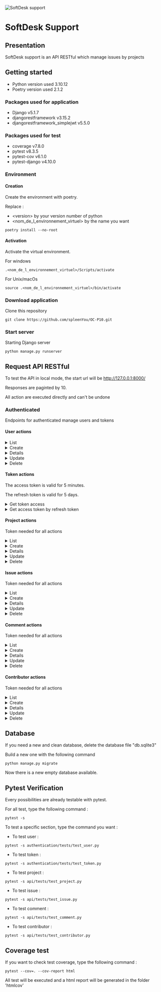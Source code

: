 <img src='https://user.oc-static.com/upload/2023/06/28/16879473703315_P10-02.png' alt='SoftDesk support'>

# SoftDesk Support

## Presentation

SoftDesk support is an API RESTful which manage issues by projects

## Getting started

- Python version used 3.10.12
- Poetry version used 2.1.2

### Packages used for application

- Django v5.1.7
- djangorestframework v3.15.2
- djangorestframework_simplejwt v5.5.0

### Packages used for test

- coverage v7.8.0
- pytest v8.3.5
- pytest-cov v6.1.0
- pytest-django v4.10.0

### Environment

#### Creation

Create the environment with poetry.

Replace :
- \<version> by your version number of python
- <nom_de_l_environnement_virtuel> by the name you want

```
poetry install --no-root
```

#### Activation

Activate the virtual environment.

For windows
```
.<nom_de_l_environnement_virtuel>/Scripts/activate
```

For Unix/macOs

```
source .<nom_de_l_environnement_virtuel>/bin/activate
```

### Download application

Clone this repository
```
git clone https://github.com/spleenYou/OC-P10.git
```

### Start server

Starting Django server
```
python manage.py runserver
```

## Request API RESTful

To test the API in local mode, the start url will be http://127.0.0.1:8000/

Responses are paginted by 10.

All action are executed directly and can't be undone

### Authenticated

Endpoints for authenticated manage users and tokens

#### User actions
<details>
    <summary>List</summary>

- Endpoint: user/
- HTTP Method: GET
- Token needed: Yes
- Access: Any connected user

Success response Exemple:
- HTTP status: 200
```
{
    "count": 2,
    "next": null,
    "previous": null,
    "results": [
        {
            "id": 1,
            "username": "user1"2000-01-01 true,
            "can_data_be_shared": true,
            "projects_created": []
        },
        {
            "id": 2,
            "username": "user2",
            "birthday": "2000-01-01",
            "can_be_contacted": false,
            "can_data_be_shared": true,
            "projects_created": []
        }
    ]
}
```
</details>
<details>
    <summary>Create</summary>

To success, the user must be at least 15 years old

- Endpoint: user/
- HTTP Method: POST
- Token needed: No
- Access: Everyone
- Data needed (with exemple):
    - username ('user1')
    - password1 ('password-test')
    - password2 ('password-test')
    - birthday (2000-01-01)
    - can_be_contacted (True)
    - can_data_be_shared (False)

Success response Exemple:
- HTTP status: 201
```
{
    "id": 1,
    "username": "user1",
    "birthday": "2000-01-01",
    "can_be_contacted": true,
    "can_data_be_shared": false
}
```
</details>
<details>
    <summary>Details</summary>

- Endpoint: user/\<id>/
- HTTP Method: GET
- Token needed: Yes
- Access: Any connected user

Success response Exemple:
- HTTP status: 200
```
{
    "id": 1,
    "username": "user1",
    "birthday": "2000-01-01",
    "can_be_contacted": true,
    "can_data_be_shared": true,
    "projects_created": []
}
```
</details>
<details>
    <summary>Update</summary>

- Endpoint: user/\<id>/
- HTTP Method: PATCH
- Token needed: Yes
- Access: the connected user for himself
- Data can be choosen (exemple with id=1):
    - username ('user-test-1')
    - password
    - birthday
    - can_be_contacted
    - can_data_be_shared

Success response Exemple:
- HTTP status: 200
```
{
    "id": 1,
    "username": "user-test-1",
    "birthday": "2000-01-01",
    "can_be_contacted": true,
    "can_data_be_shared": false
}
```
</details>
<details>
    <summary>Delete</summary>

- Endpoint: user/\<id>/
- HTTP Method: DELETE
- Token needed: Yes
- Access: the connected user for himself

Success response Exemple:
- HTTP status: 204
</details>

#### Token actions

The access token is valid for 5 minutes.

The refresh token is valid for 5 days.

<details>
    <summary>Get token access</summary>

- Endpoint: user/login/
- HTTP Method: POST
- Access: Everyone
- Data needed:
    - username
    - password

Success response Exemple:
- HTTPstatus: 200
```
{
    "refresh_token": <token>,
    "access_token": <token>
}
```
</details>
<details>
    <summary>Get access token by refresh token</summary>

- Endpoint: user/login/refresh/
- HTTP Method: POST
- Access: Everyone
- Data needed:
    - refresh_token

Success response Exemple:
- HTTP status: 200
```
{
    "access_token": <token>
}
```
</details>

#### Project actions

Token needed for all actions

<details>
    <summary>List</summary>

- Endpoint: api/project/
- HTTP Method: GET
- Access: Any connected user

Success response Exemple:
- HTTP status: 200
```
{
    "count": 2,
    "next": null,
    "previous": null,
    "results": [
        {
            "id": 1,
            "title": "Projet 1",
            "description": "description projet 1",
            "project_type": "front-end",
            "date_created": "2025-03-26T11:35:09.392474+01:00",
            "author": {
                "id": 1,
                "username": "user1"
            }
        },
        {
            "id": 2,
            "title": "Projet 2",
            "description": "Description projet 2",
            "project_type": "iOS",
            "date_created": "2025-03-26T17:30:08.390441+01:00",
            "author": {
                "id": 3,
                "username": "user2"
            }
        }
    ]
}
```
</details>
<details>
    <summary>Create</summary>

- Endpoint: api/project/
- HTTP Method: POST
- Access: Any connected user
- Data needed (with exemple):
    - title ('project 1')
    - description ('Project's description')
    - project_type ('Android')

Project's type can be:
    - Android
    - iOS
    - back-end
    - front-end

Success response Exemple:
- HTTP status: 201
```
{
    "id": 1,
    "title": "Project 1",
    "description": "Project's description",
    "project_type": "Android",
    "date_created": "2025-04-04T11:29:53.129046+02:00",
    "author": {
        "id": 1,
        "username": "user1"
    }
}
```
</details>
<details>
    <summary>Details</summary>

- Endpoint: api/project/\<id>/
- HTTP Method: GET
- Access: Any project's contributor

Success response Exemple:
- HTTP status: 200
```
{
    "id": 1,
    "title": "Project 1",
    "author": {
        "id": 1,
        "username": "user1"
    },
    "date_created": "2025-04-02T15:24:36.201890+02:00",
    "description": "Project's description",
    "project_type": "Android",
    "issues": [],
    "contributors": [
        {
            "id": 1,
            "username": "user1"
        }
    ]
}
```
</details>
<details>
    <summary>Update</summary>

- Endpoint: api/project/\<id>/
- HTTP Method: PATCH
- Access: Project's author
- Data can be choosen (exemple with id=1)
    - title
    - description
    - project_type ('iOS')

Success response Exemple:
- HTTP status: 200
```
{
    "id": 1,
    "title": "Project 1",
    "description": "Project's description",
    "project_type": "iOS",
    "date_created": "2025-04-04T11:29:53.129046+02:00",
    "author": {
        "id": 1,
        "username": "user1"
    }
}
```
</details>
<details>
    <summary>Delete</summary>

- Endpoint: api/project/\<id>/
- HTTP Method: DELETE
- Access: Project's author

Success response Exemple:
- HTTP status: 204
</details>

#### Issue actions

Token needed for all actions

<details>
    <summary>List</summary>
Listing issues isn't allowed directly.
Use detail project for that.
</details>
<details>
    <summary>Create</summary>

- Endpoint: api/issue/
- HTTP Method: POST
- Access: Any project's contributors
- Data needed (with exemple):
    - project (project's id)
    - title ('test')
    - description ('Project's description')
    - status ('To-Do')
    - priority ('LOW')
    - tag ('BUG')

Project's status can be:
    - To-Do
    - In Progress
    - Finished

Project's priority can be:
    - LOW
    - MEDIUM
    - HIGH

Project's tag can be:
    - BUG
    - TASK
    - FEATURE

Success response Exemple:
- HTTP status: 201
```
{
    "id": 1,
    "project": {
        "id": 1,
        "title": "Projet 1",
        "description": "Description du projet 1",
        "project_type": "Android",
        "date_created": "2025-04-02T15:24:36.201890+02:00",
        "author": {
            "id": 1,
            "username": "user1"
        }
    },
    "title": "test",
    "description": "test",
    "status": "To-Do",
    "priority": "LOW",
    "tag": "BUG",
    "assigned_user": {
        "id": 1,
        "username": "user1"
    },
    "date_created": "2025-04-05T11:53:38.859386+02:00",
    "author": {
        "id": 1,
        "username": "user1"
    }
}
```
</details>
<details>
    <summary>Details</summary>

- Endpoint: api/issue/\<id>/
- HTTP Method: GET
- Access: Any project's contributor

Success response Exemple:
- HTTP status: 200
```
{
    "id": 1,
    "author": {
        "id": 1,
        "username": "user1"
    },
    "project": {
        "id": 1,
        "title": "Projet 1",
        "description": "Description du projet 1",
        "project_type": "Android",
        "date_created": "2025-04-02T15:24:36.201890+02:00",
        "author": {
            "id": 1,
            "username": "user1"
        }
    },
    "title": "test",
    "description": "test",
    "status": "To-Do",
    "priority": "LOW",
    "tag": "BUG",
    "assigned_user": {
        "id": 1,
        "username": "user1"
    },
    "date_created": "2025-04-05T11:53:38.859386+02:00",
    "comments": []
}
```
</details>
<details>
    <summary>Update</summary>

- Endpoint: api/issue/\<id>/
- HTTP Method: PATCH
- Access: Issue's author
- Data can be choosen (exemple with id=1)
    - project
    - title
    - description
    - status
    - priority ('HIGH')
    - tag

Success response Exemple:
- HTTP status: 200
```
{
    "id": 1
    "author": {
        "id": 1,
        "username": "user1"
    },
    "project": {
        "id": 1,
        "title": "Projet 1",
        "description": "Description du projet 1",
        "project_type": "Android",
        "date_created": "2025-04-02T15:24:36.201890+02:00",
        "author": {
            "id": 1,
            "username": "user1"
        }
    },
    "title": "test",
    "description": "test",
    "status": "To-Do",
    "priority": "HIGH",
    "tag": "BUG",
    "assigned_user": {
        "id": 1,
        "username": "user1"
    },
    "date_created": "2025-04-05T11:53:38.859386+02:00",
    "comments": []
}
```
</details>
<details>
    <summary>Delete</summary>

- Endpoint: api/issue/\<id>/
- HTTP Method: DELETE
- Access: Issue's author

Success response Exemple:
- HTTP status: 204
</details>

#### Comment actions

Token needed for all actions

<details>
    <summary>List</summary>
Listing comments isn't allowed directly.
Use detail project for that.
</details>
<details>
    <summary>Create</summary>

- Endpoint: api/comment/
- HTTP Method: POST
- Access: Any project's contributors
- Data needed (with exemple):
    - issue (issue's id)
    - description ('test')

Success response Exemple:
- HTTP status: 201
```
{
    "id": 1,
    "description": "test",
    "date_created": "2025-04-05T12:03:51.148416+02:00",
    "author": {
        "id": 1,
        "username": "user1"
    }
}
```
</details>
<details>
    <summary>Details</summary>

- Endpoint: api/comment/\<id>/
- HTTP Method: GET
- Access: Any project's contributor

Success response Exemple:
- HTTP status: 200
```
{
    "id": 1,
    "author": {
        "id": 1,
        "username": "user1"
    },
    "description": "test",
    "date_created": "2025-04-05T12:03:51.148416+02:00",
    "issue": {
        "id": 1,
        "project": {
            "id": 1,
            "title": "Projet 1",
            "description": "Description du projet 1",
            "project_type": "Android",
            "date_created": "2025-04-02T15:24:36.201890+02:00",
            "author": {
                "id": 1,
                "username": "user1"
            }
        },
        "title": "test",
        "description": "test",
        "status": "To-Do",
        "priority": "LOW",
        "tag": "BUG",
        "assigned_user": {
            "id": 1,
            "username": "user1"
        },
        "date_created": "2025-04-05T11:53:38.859386+02:00",
        "author": {
            "id": 1,
            "username": "user1"
        }
    }
}
```
</details>
<details>
    <summary>Update</summary>

- Endpoint: api/comment/\<id>/
- HTTP Method: PATCH
- Access: Issue's author
- Data can be choosen (exemple with id=1)
    - issue
    - description ('nouvelle description')

Success response Exemple:
- HTTP status: 200
```
{
    "id": 1,
    "description": "nouvelle description",
    "date_created": "2025-03-28T10:57:59.385515+01:00",
    "author": {
        "id": 1,
        "username": "user1"
    }
}
```
</details>
<details>
    <summary>Delete</summary>

- Endpoint: api/comment/\<id>/
- HTTP Method: DELETE
- Access: Issue's author

Success response Exemple:
- HTTP status: 204
</details>

#### Contributor actions

Token needed for all actions

<details>
    <summary>List</summary>

- Endpoint: contributor/
- HTTP Method: GET
- Access: Any connected user

Success response Exemple:
- HTTP status: 200
```
{
    "count": 2,
    "next": null,
    "previous": null,
    "results": [
        {
            "user": {
                "id": 1,
                "username": "user1"
            },
            "project": {
                "id": 1,
                "title": "Projet 1",
                "description": "description projet 1",
                "project_type": "front-end",
                "date_created": "2025-03-26T11:35:09.392474+01:00",
                "author": {
                    "id": 1,
                    "username": "user1"
                }
            }
        },
        {
            "user": {
                "id": 2,
                "username": "user2"
            },
            "project": {
                "id": 1,
                "title": "Projet 1",
                "description": "description projet 1",
                "project_type": "front-end",
                "date_created": "2025-03-26T11:35:09.392474+01:00",
                "author": {
                    "id": 1,
                    "username": "user1"
                }
            }
        }
    ]
}
```
</details>
<details>
    <summary>Create</summary>

- Endpoint: api/contributor/
- HTTP Method: POST
- Access: Any connected user
- Data needed (with exemple):
    - user (user's id)
    - project (project's id)

Success response Exemple:
- HTTP status: 201
```
{
    "user": {
        "id": 2,
        "username": "user2"
    },
    "project": {
        "id": 1,
        "title": "Projet 1",
        "description": "Description projet 1",
        "project_type": "Android",
        "date_created": "2025-03-26T17:30:08.390441+01:00",
        "author": {
            "id": 1,
            "username": "user1"
        }
    }
}
```
</details>
<details>
    <summary>Details</summary>

- Endpoint: api/contributor/\<id>/
- HTTP Method: GET
- Access: Any connected user

Success response Exemple:
- HTTP status: 200
```
{
    "user": {
        "id": 1,
        "username": "user1"
    },
    "project": {
        "id": 1,
        "title": "Projet 1",
        "description": "description projet 1",
        "project_type": "front-end",
        "date_created": "2025-03-26T11:35:09.392474+01:00",
        "author": {
            "id": 1,
            "username": "user1"
        }
    }
}
```
</details>
<details>
    <summary>Update</summary>
Update is not allowed
</details>
<details>
    <summary>Delete</summary>

- Endpoint: api/contributor/\<id>/
- HTTP Method: DELETE
- Access: Contributor's user

Success response Exemple:
- HTTP status: 204
</details>

## Database

If you need a new and clean database, delete the database file "db.sqlite3"

Build a new one with the following command

```
python manage.py migrate

```

Now there is a new empty database available.

## Pytest Verification

Every possibilities are already testable with pytest.

For all test, type the following command :
```
pytest -s
```

To test a specific section, type the command you want :
- To test user :
```
pytest -s authentication/tests/test_user.py
```
- To test token :
```
pytest -s authentication/tests/test_token.py
```
- To test project :
```
pytest -s api/tests/test_project.py
```
- To test issue :
```
pytest -s api/tests/test_issue.py
```
- To test comment :
```
pytest -s api/tests/test_comment.py
```
- To test contributor :
```
pytest -s api/tests/test_contributor.py
```

## Coverage test

If you want to check test coverage, type the following command :

```
pytest --cov=. --cov-report html

```

All test will be executed and a html report will be generated in the folder 'htmlcov'